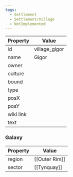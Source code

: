 ```yaml
---
tags:
  - Settlement
  - Settlement/Village
  - NotImplemented
---
```


| Property  | Value         |
| --------- | ------------- |
| id        | village_gigor |
| name      | Gigor         |
| owner     |               |
| culture   |               |
| bound     |               |
| type      |               |
| posX      |               |
| posY      |               |
| wiki link |               |
| text      |               |

### Galaxy
| Property | Value         |
| -------- | ------------- |
| region   | [[Outer Rim]] |
| sector   | [[Tynquay]]   |
